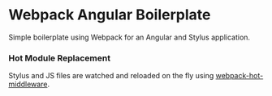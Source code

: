 # Webpack Angular Boilerplate

Simple boilerplate using Webpack for an Angular and Stylus application.

### Hot Module Replacement

Stylus and JS files are watched and reloaded on the fly using [webpack-hot-middleware](https://github.com/glenjamin/webpack-hot-middleware).
